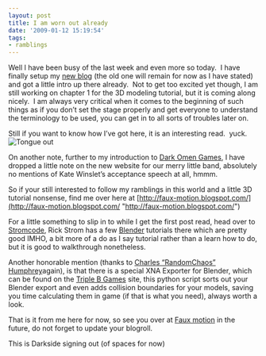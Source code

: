 ```yaml
---
layout: post
title: I am worn out already
date: '2009-01-12 15:19:54'
tags:
- ramblings
---
```


Well I have been busy of the last week and even more so today.&nbsp; I have finally setup my [new blog](http://faux-motion.blogspot.com/) (the old one will remain for now as I have stated) and got a little intro up there already.&nbsp; Not to get too excited yet though, I am still working on chapter 1 for the 3D modeling tutorial, but it is coming along nicely.&nbsp; I am always very critical when it comes to the beginning of such things as if you don’t set the stage properly and get everyone to understand the terminology to be used, you can get in to all sorts of troubles later on.

Still if you want to know how I’ve got here, it is an interesting read.&nbsp; yuck. ![Tongue out](http://shared.live.com/csi!Rvmz5kFbfVkDrhMJKg/emoticons/smile_tongue.gif "Tongue out")

On another note, further to my introduction to [Dark Omen Games](http://www.mquandt.com/dog/), I have dropped a little note on the new website for our merry little band, absolutely no mentions of Kate Winslet’s acceptance speech at all, hmmm.

So if your still interested to follow my ramblings in this world and a little 3D tutorial nonsense, find me over here at [http://faux-motion.blogspot.com/](http://faux-motion.blogspot.com/ "http://faux-motion.blogspot.com/")

For a little something to slip in to while I get the first post read, head over to [Stromcode](http://www.stromcode.com/category/xna/), Rick Strom has a few [Blender](http://www.blender.org/) tutorials there which are pretty good IMHO, a bit more of a do as I say tutorial rather than a learn how to do, but it is good to walkthrough nonetheless.

Another honorable mention (thanks to [Charles “RandomChaos” Humphrey](http://xna-uk.net/blogs/randomchaos/default.aspx)again), is that there is a special XNA Exporter for Blender, which can be found on the [Triple B Games](http://www.triplebgames.com/downloads.html) site, this python script sorts out your Blender export and even adds collision boundaries for your models, saving you time calculating them in game (if that is what you need), always worth a look.

That is it from me here for now, so see you over at [Faux motion](http://faux-motion.blogspot.com/) in the future, do not forget to update your blogroll.

This is Darkside signing out (of spaces for now)

